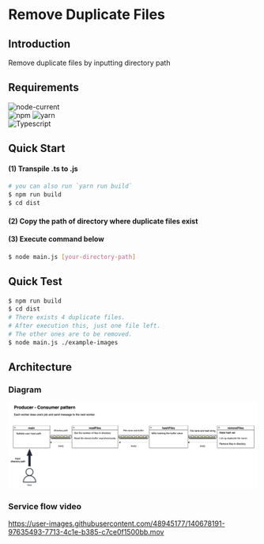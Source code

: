 # Remove Duplicate Files

## Introduction
Remove duplicate files by inputting directory path

## Requirements

![node-current](https://img.shields.io/node/v/npm?label=node&logo=node.js&logoColor=%23339933&style=for-the-badge) \
![npm](https://img.shields.io/badge/-NPM-CB3837.svg?logo=npm&style=for-the-badge&color=%234D4D4D) ![yarn](https://img.shields.io/badge/-yarn-2C8EBB.svg?&logo=yarn&style=for-the-badge&color=%234D4D4D) \
![Typescript](https://img.shields.io/badge/-typescript-4D4D4D.svg?&logo=typescript&style=for-the-badge&color=%234D4D4D)

## Quick Start
#### (1) Transpile .ts to .js
```bash
# you can also run `yarn run build`
$ npm run build
$ cd dist
```
#### (2) Copy the path of directory where duplicate files exist
#### (3) Execute command below
```bash
$ node main.js [your-directory-path]
```

## Quick Test
```bash
$ npm run build
$ cd dist
# There exists 4 duplicate files. 
# After execution this, just one file left.
# The other ones are to be removed.
$ node main.js ./example-images
```

## Architecture
### Diagram
<img src="./images/Architecture_Diagram.png" width="auto" height="auto" alt="Architecture Diagram" />

### Service flow video
https://user-images.githubusercontent.com/48945177/140678191-97635493-7713-4c1e-b385-c7ce0f1500bb.mov
